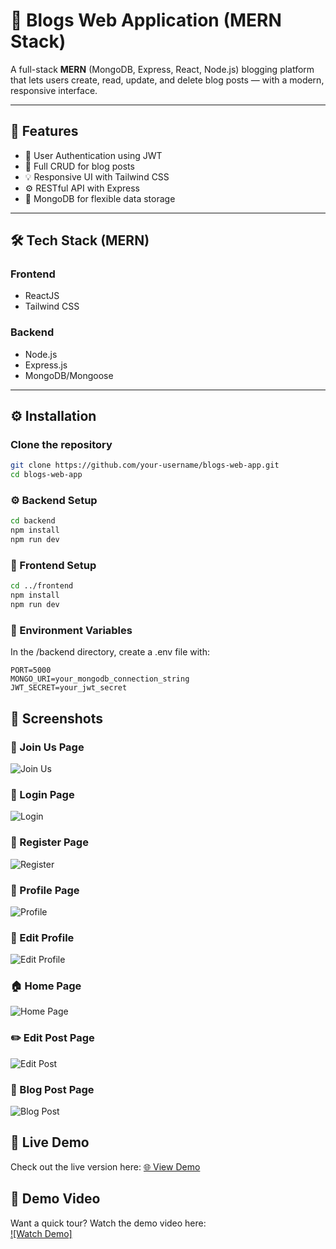# 📝 Blogs Web Application (MERN Stack)

A full-stack **MERN** (MongoDB, Express, React, Node.js) blogging platform that lets users create, read, update, and delete blog posts — with a modern, responsive interface.

---

## 🚀 Features

- 🔐 User Authentication using JWT
- 📝 Full CRUD for blog posts
- 💡 Responsive UI with Tailwind CSS
- ⚙️ RESTful API with Express
- 🧠 MongoDB for flexible data storage

---

## 🛠 Tech Stack (MERN)

### Frontend
- ReactJS
- Tailwind CSS

### Backend
- Node.js
- Express.js
- MongoDB/Mongoose

---

## ⚙️ Installation

### Clone the repository

```bash
git clone https://github.com/your-username/blogs-web-app.git
cd blogs-web-app 
```

### ⚙️ Backend Setup

```bash
cd backend
npm install
npm run dev
```

### 🎨 Frontend Setup

```bash
cd ../frontend
npm install
npm run dev
```

### 🔑 Environment Variables
In the /backend directory, create a .env file with:
```
PORT=5000
MONGO_URI=your_mongodb_connection_string
JWT_SECRET=your_jwt_secret
```

## 📸 Screenshots

### 🙌 Join Us Page
![Join Us](./screenshots/joinUs.png)

### 🔐 Login Page
![Login](./screenshots/login.png)

### 📝 Register Page
![Register](./screenshots/register.png)

### 👤 Profile Page
![Profile](./screenshots/profile.png)

### 🔧 Edit Profile
![Edit Profile](./screenshots/editProfile.png)

### 🏠 Home Page
![Home Page](./screenshots/home.png)

### ✏️ Edit Post Page 
![Edit Post](./screenshots/editPost.png)

### 📝 Blog Post Page
![Blog Post](./screenshots/postDetails.png)

## 🔗 Live Demo

Check out the live version here: [🌐 View Demo](https://blobs-xi.vercel.app/)

## 🎥 Demo Video

Want a quick tour? Watch the demo video here:  
[![Watch Demo]](https://drive.google.com/file/d/1Fc9_Arxk_h_jcWgMwnlwtNjpQAgigzkI/view?usp=drive_link)

